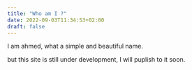 ```yaml
---
title: "Who am I ?"
date: 2022-09-03T11:34:53+02:00
draft: false
---
```

I am ahmed, what a simple and beautiful name.

but this site is still under development, I will puplish to it soon.
